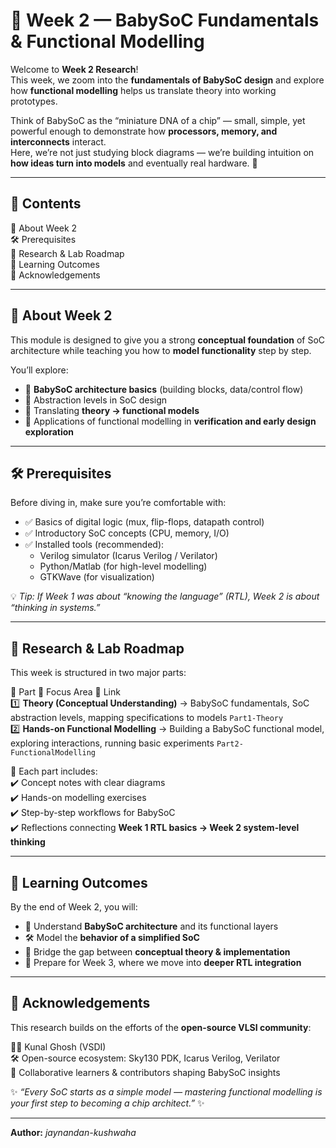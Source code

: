 
# 🚀 Week 2 — BabySoC Fundamentals & Functional Modelling  

Welcome to **Week 2 Research**!  
This week, we zoom into the **fundamentals of BabySoC design** and explore how **functional modelling** helps us translate theory into working prototypes.  

Think of BabySoC as the “miniature DNA of a chip” — small, simple, yet powerful enough to demonstrate how **processors, memory, and interconnects** interact.  
Here, we’re not just studying block diagrams — we’re building intuition on **how ideas turn into models** and eventually real hardware. 🌟  

---

## 📑 Contents  
📘 About Week 2  
🛠️ Prerequisites  
📂 Research & Lab Roadmap  
🎯 Learning Outcomes  
🙏 Acknowledgements  

---

## 📘 About Week 2  

This module is designed to give you a strong **conceptual foundation** of SoC architecture while teaching you how to **model functionality** step by step.  

You’ll explore:  
- 🔹 **BabySoC architecture basics** (building blocks, data/control flow)  
- 🔹 Abstraction levels in SoC design  
- 🔹 Translating **theory → functional models**  
- 🔹 Applications of functional modelling in **verification and early design exploration**  

---

## 🛠️ Prerequisites  

Before diving in, make sure you’re comfortable with:  
- ✅ Basics of digital logic (mux, flip-flops, datapath control)  
- ✅ Introductory SoC concepts (CPU, memory, I/O)  
- ✅ Installed tools (recommended):  
  - Verilog simulator (Icarus Verilog / Verilator)  
  - Python/Matlab (for high-level modelling)  
  - GTKWave (for visualization)  

💡 *Tip: If Week 1 was about “knowing the language” (RTL), Week 2 is about “thinking in systems.”*  

---

## 📂 Research & Lab Roadmap  

This week is structured in two major parts:  

📅 Part	📝 Focus Area	🔗 Link  
1️⃣	**Theory (Conceptual Understanding)** → BabySoC fundamentals, SoC abstraction levels, mapping specifications to models	`Part1-Theory`  
2️⃣	**Hands-on Functional Modelling** → Building a BabySoC functional model, exploring interactions, running basic experiments	`Part2-FunctionalModelling`  

🔎 Each part includes:  
✔️ Concept notes with clear diagrams  
✔️ Hands-on modelling exercises  
✔️ Step-by-step workflows for BabySoC  
✔️ Reflections connecting **Week 1 RTL basics → Week 2 system-level thinking**  

---

## 🎯 Learning Outcomes  

By the end of Week 2, you will:  
- 🧠 Understand **BabySoC architecture** and its functional layers  
- 🛠️ Model the **behavior of a simplified SoC**  
- 🔄 Bridge the gap between **conceptual theory & implementation**  
- 🚀 Prepare for Week 3, where we move into **deeper RTL integration**  

---

## 🙏 Acknowledgements  

This research builds on the efforts of the **open-source VLSI community**:  

👨‍💻 Kunal Ghosh (VSDI)  
🛠️ Open-source ecosystem: Sky130 PDK, Icarus Verilog, Verilator  
📘 Collaborative learners & contributors shaping BabySoC insights  

✨ *“Every SoC starts as a simple model — mastering functional modelling is your first step to becoming a chip architect.”* ✨  

---

**Author:** *jaynandan-kushwaha*  
